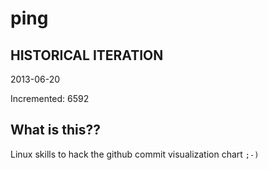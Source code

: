 # ping

## HISTORICAL ITERATION
2013-06-20

Incremented: 6592

## What is this?? 
Linux skills to hack the github commit visualization chart `;-)`
